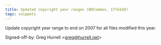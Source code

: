 ```yaml
---
title: Updated copyright year ranges (WOCommon, 177e5dd)
tags: snippets
---
```


Update copyright year range to end on 2007 for all files modified this year.

Signed-off-by: Greg Hurrell &lt;greg@hurrell.net&gt;
